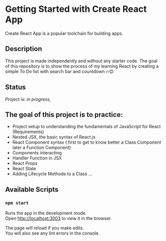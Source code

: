 # Getting Started with Create React App

Create React App is a popular toolchain for building apps.

## Description

This project is made independently and without any starter code.
The goal of this repository is to show the process of my learning React by creating a simple To Do list with search bar and countdown  🔥😊

## Status

Project is: _in progress_,

## The goal of this project is to practice:

- Project setup to understanding the fundamentals of JavaScript for React (Requirements)
- Nested JSX, the basic syntax of React.js
- React Component syntax ( first to get to know better a Class Component later a Function Component)
- Components interacting
- Handler Function in JSX
- React Props
- React State
- Adding Lifecycle Methods to a Class
  ...

## Available Scripts

### `npm start`

Runs the app in the development mode.\
Open [http://localhost:3003](http://localhost:3003) to view it in the browser.

The page will reload if you make edits.\
You will also see any lint errors in the console.
